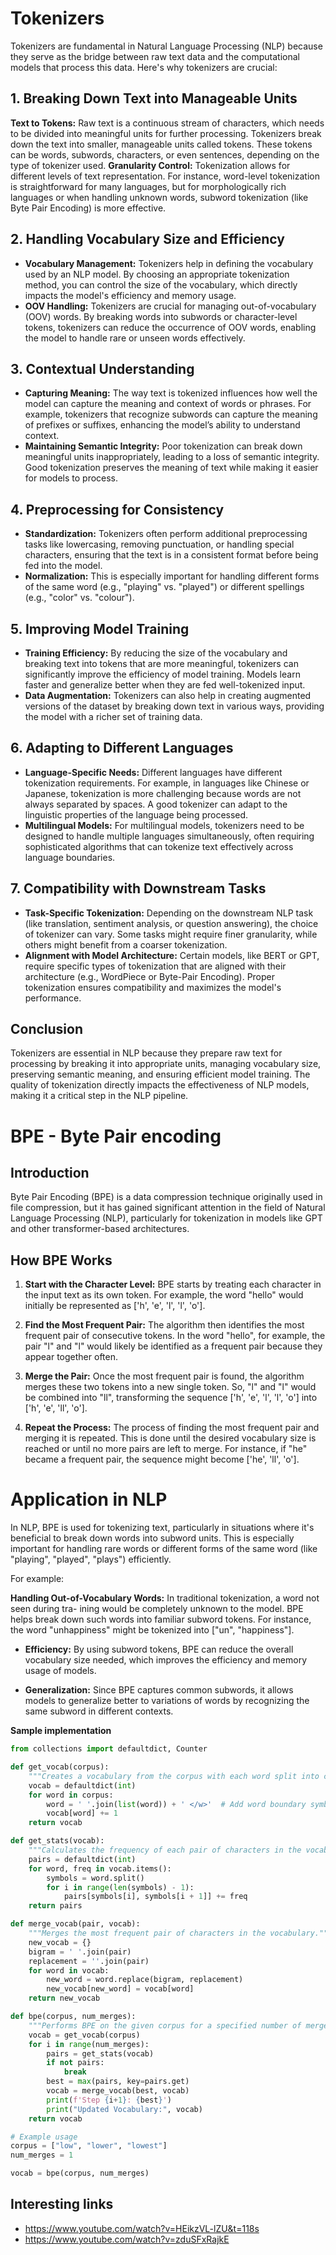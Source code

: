 # Tokenizers
Tokenizers are fundamental in Natural Language Processing (NLP) because they serve as the bridge between raw text data and the computational models that process this data. Here's why tokenizers are crucial:

## 1. Breaking Down Text into Manageable Units
**Text to Tokens:** Raw text is a continuous stream of characters, which needs to be divided into meaningful units for further processing. Tokenizers break down the text into smaller, manageable units called tokens. These tokens can be words, subwords, characters, or even sentences, depending on the type of tokenizer used.
**Granularity Control:** Tokenization allows for different levels of text representation. For instance, word-level tokenization is straightforward for many languages, but for morphologically rich languages or when handling unknown words, subword tokenization (like Byte Pair Encoding) is more effective.

## 2. Handling Vocabulary Size and Efficiency
- **Vocabulary Management:** Tokenizers help in defining the vocabulary used by an NLP model. By choosing an appropriate tokenization method, you can control the size of the vocabulary, which directly impacts the model's efficiency and memory usage.
- **OOV Handling:** Tokenizers are crucial for managing out-of-vocabulary (OOV) words. By breaking words into subwords or character-level tokens, tokenizers can reduce the occurrence of OOV words, enabling the model to handle rare or unseen words effectively.

## 3. Contextual Understanding
- **Capturing Meaning:** The way text is tokenized influences how well the model can capture the meaning and context of words or phrases. For example, tokenizers that recognize subwords can capture the meaning of prefixes or suffixes, enhancing the model’s ability to understand context.
- **Maintaining Semantic Integrity:** Poor tokenization can break down meaningful units inappropriately, leading to a loss of semantic integrity. Good tokenization preserves the meaning of text while making it easier for models to process.

## 4. Preprocessing for Consistency
- **Standardization:** Tokenizers often perform additional preprocessing tasks like lowercasing, removing punctuation, or handling special characters, ensuring that the text is in a consistent format before being fed into the model.
- **Normalization:** This is especially important for handling different forms of the same word (e.g., "playing" vs. "played") or different spellings (e.g., "color" vs. "colour").

## 5. Improving Model Training
- **Training Efficiency:** By reducing the size of the vocabulary and breaking text into tokens that are more meaningful, tokenizers can significantly improve the efficiency of model training. Models learn faster and generalize better when they are fed well-tokenized input.
- **Data Augmentation:** Tokenizers can also help in creating augmented versions of the dataset by breaking down text in various ways, providing the model with a richer set of training data.

## 6. Adapting to Different Languages
- **Language-Specific Needs:** Different languages have different tokenization requirements. For example, in languages like Chinese or Japanese, tokenization is more challenging because words are not always separated by spaces. A good tokenizer can adapt to the linguistic properties of the language being processed.
- **Multilingual Models:** For multilingual models, tokenizers need to be designed to handle multiple languages simultaneously, often requiring sophisticated algorithms that can tokenize text effectively across language boundaries.

## 7. Compatibility with Downstream Tasks
- **Task-Specific Tokenization:** Depending on the downstream NLP task (like translation, sentiment analysis, or question answering), the choice of tokenizer can vary. Some tasks might require finer granularity, while others might benefit from a coarser tokenization.
- **Alignment with Model Architecture:** Certain models, like BERT or GPT, require specific types of tokenization that are aligned with their architecture (e.g., WordPiece or Byte-Pair Encoding). Proper tokenization ensures compatibility and maximizes the model's performance.

## Conclusion
Tokenizers are essential in NLP because they prepare raw text for processing by breaking it into appropriate units, managing vocabulary size, preserving semantic meaning, and ensuring efficient model training. The quality of tokenization directly impacts the effectiveness of NLP models, making it a critical step in the NLP pipeline.

# BPE - Byte Pair encoding
## Introduction
Byte Pair Encoding (BPE) is a data compression technique originally used in file compression, but it has gained significant attention in the field of Natural Language Processing (NLP), particularly for tokenization in models like GPT and other transformer-based architectures.

## How BPE Works
1. **Start with the Character Level:**
BPE starts by treating each character in the input text as its own token. For example, the word "hello" would initially be represented as ['h', 'e', 'l', 'l', 'o'].

2. **Find the Most Frequent Pair:**
The algorithm then identifies the most frequent pair of consecutive tokens. In the word "hello", for example, the pair "l" and "l" would likely be identified as a frequent pair because they appear together often.

3. **Merge the Pair:**
Once the most frequent pair is found, the algorithm merges these two tokens into a new single token. So, "l" and "l" would be combined into "ll", transforming the sequence ['h', 'e', 'l', 'l', 'o'] into ['h', 'e', 'll', 'o'].

4. **Repeat the Process:**
The process of finding the most frequent pair and merging it is repeated. This is done until the desired vocabulary size is reached or until no more pairs are left to merge. For instance, if "he" became a frequent pair, the sequence might become ['he', 'll', 'o'].


# Application in NLP
In NLP, BPE is used for tokenizing text, particularly in situations where it's beneficial to break down words into subword units. This is especially important for handling rare words or different forms of the same word (like "playing", "played", "plays") efficiently.

For example:

**Handling Out-of-Vocabulary Words:** In traditional tokenization, a word not seen during tra- ining would be completely unknown to the model. BPE helps break down such words into familiar subword tokens. For instance, the word "unhappiness" might be tokenized into ["un", "happiness"].

- **Efficiency:** By using subword tokens, BPE can reduce the overall vocabulary size needed, which improves the efficiency and memory usage of models.

- **Generalization:** Since BPE captures common subwords, it allows models to generalize better to variations of words by recognizing the same subword in different contexts.

**Sample implementation**

```python
from collections import defaultdict, Counter

def get_vocab(corpus):
    """Creates a vocabulary from the corpus with each word split into characters."""
    vocab = defaultdict(int)
    for word in corpus:
        word = ' '.join(list(word)) + ' </w>'  # Add word boundary symbol
        vocab[word] += 1
    return vocab

def get_stats(vocab):
    """Calculates the frequency of each pair of characters in the vocabulary."""
    pairs = defaultdict(int)
    for word, freq in vocab.items():
        symbols = word.split()
        for i in range(len(symbols) - 1):
            pairs[symbols[i], symbols[i + 1]] += freq
    return pairs

def merge_vocab(pair, vocab):
    """Merges the most frequent pair of characters in the vocabulary."""
    new_vocab = {}
    bigram = ' '.join(pair)
    replacement = ''.join(pair)
    for word in vocab:
        new_word = word.replace(bigram, replacement)
        new_vocab[new_word] = vocab[word]
    return new_vocab

def bpe(corpus, num_merges):
    """Performs BPE on the given corpus for a specified number of merges."""
    vocab = get_vocab(corpus)
    for i in range(num_merges):
        pairs = get_stats(vocab)
        if not pairs:
            break
        best = max(pairs, key=pairs.get)
        vocab = merge_vocab(best, vocab)
        print(f'Step {i+1}: {best}')
        print("Updated Vocabulary:", vocab)
    return vocab

# Example usage
corpus = ["low", "lower", "lowest"]
num_merges = 1

vocab = bpe(corpus, num_merges)
```

## Interesting links
- https://www.youtube.com/watch?v=HEikzVL-lZU&t=118s
- https://www.youtube.com/watch?v=zduSFxRajkE